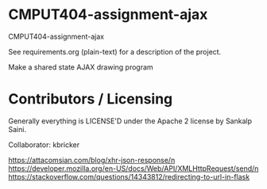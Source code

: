 CMPUT404-assignment-ajax
==============================

CMPUT404-assignment-ajax

See requirements.org (plain-text) for a description of the project.

Make a shared state AJAX drawing program

Contributors / Licensing
========================

Generally everything is LICENSE'D under the Apache 2 license by Sankalp Saini.


Collaborator:
kbricker

https://attacomsian.com/blog/xhr-json-response/n
https://developer.mozilla.org/en-US/docs/Web/API/XMLHttpRequest/send/n
https://stackoverflow.com/questions/14343812/redirecting-to-url-in-flask
